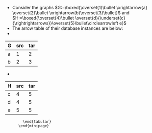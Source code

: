 
-  Consider the graphs $G:=\boxed{\overset{1}\bullet \xrightarrow{a} \overset{2}\bullet \xrightarrow{b}\overset{3}\bullet}$ and $H:=\boxed{\overset{4}\bullet \overset{d}{\underset{c}{\rightrightarrows}}\overset{5}\bullet\circlearrowleft e}$
- The arrow table of their database instances are below:
-
| G | src | tar|
|--|---|--|
| a | 1   | 2  |
| b | 2   | 3  |
-
| H | src | tar |
|--|--|--|
| c | 4   | 5   |
| d | 4   | 5   |
| e | 5   | 5   |
            \end{tabular}
          \end{minipage}


